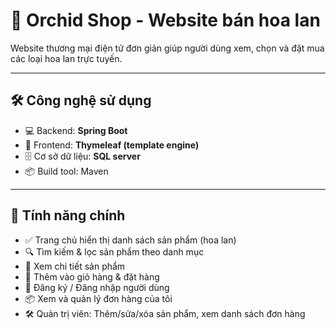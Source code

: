 # 🌸 Orchid Shop - Website bán hoa lan

Website thương mại điện tử đơn giản giúp người dùng xem, chọn và đặt mua các loại hoa lan trực tuyến.

---

## 🛠 Công nghệ sử dụng

- 💻 Backend: **Spring Boot**
- 🎨 Frontend: **Thymeleaf (template engine)**
- 🗄️ Cơ sở dữ liệu: **SQL server**
- 📦 Build tool: Maven

---

## 🎯 Tính năng chính

- ✅ Trang chủ hiển thị danh sách sản phẩm (hoa lan)
- 🔍 Tìm kiếm & lọc sản phẩm theo danh mục
- 🧾 Xem chi tiết sản phẩm
- 🛒 Thêm vào giỏ hàng & đặt hàng
- 👤 Đăng ký / Đăng nhập người dùng
- 📦 Xem và quản lý đơn hàng của tôi
- 🛠 Quản trị viên: Thêm/sửa/xóa sản phẩm, xem danh sách đơn hàng

